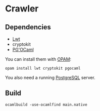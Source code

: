 # Crawler

## Dependencies

- [Lwt](http://ocsigen.org/lwt/)
- cryptokit
- [PG'OCaml](http://pgocaml.forge.ocamlcore.org/)

You can install them with [OPAM](http://opam.ocaml.org/):

`opam install lwt cryptokit pgocaml`

You also need a running [PostgreSQL](http://www.postgresql.org/) server.

## Build

`ocamlbuild -use-ocamlfind main.native`
